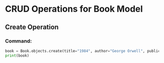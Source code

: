 # CRUD Operations for Book Model

## Create Operation
### Command:
```python
book = Book.objects.create(title="1984", author="George Orwell", publication_year=1949)
print(book)
